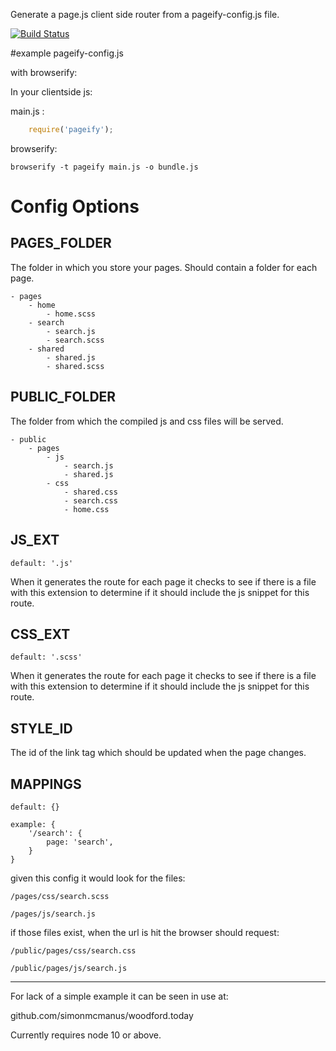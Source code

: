 Generate a page.js client side router from a pageify-config.js file.

[![Build Status](https://travis-ci.org/simonmcmanus/pageify.svg?branch=master)](https://travis-ci.org/simonmcmanus/pageify)


#example pageify-config.js


with browserify:

In your clientside js:

main.js :


```js
    require('pageify');
```


browserify:

    browserify -t pageify main.js -o bundle.js




# Config Options

## PAGES_FOLDER

The folder in which you store your pages. Should contain a folder for each page.

    - pages
        - home
            - home.scss
        - search
            - search.js
            - search.scss
        - shared
            - shared.js
            - shared.scss


## PUBLIC_FOLDER

The folder from which the compiled js and css files will be served.

    - public
        - pages
            - js
                - search.js
                - shared.js
            - css
                - shared.css
                - search.css
                - home.css


## JS_EXT

    default: '.js'

When it generates the route for each page it checks to see if there is a file with this extension to determine if it should include the js snippet for this route.

## CSS_EXT

    default: '.scss'

When it generates the route for each page it checks to see if there is a file with this extension to determine if it should include the js snippet for this route.

## STYLE_ID

The id of the link tag which should be updated when the page changes.


## MAPPINGS

    default: {}

    example: {
        '/search': {
            page: 'search',
        }
    }

given this config it would look for the files: 

    /pages/css/search.scss

    /pages/js/search.js


if those files exist, when the url is hit the browser should request: 

    /public/pages/css/search.css

    /public/pages/js/search.js

______


For lack of a simple example it can be seen in use at:

github.com/simonmcmanus/woodford.today

Currently requires node 10 or above.
